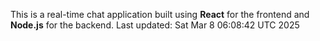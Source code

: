 This is a real-time chat application built using **React** for the frontend and **Node.js** for the backend.
Last updated: Sat Mar  8 06:08:42 UTC 2025
